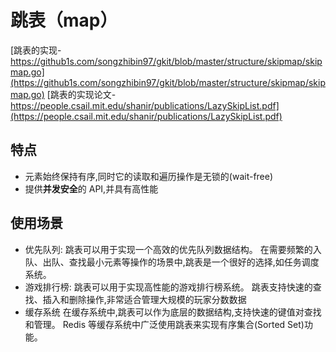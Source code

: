 # 跳表（map）


[跳表的实现- https://github1s.com/songzhibin97/gkit/blob/master/structure/skipmap/skipmap.go](https://github1s.com/songzhibin97/gkit/blob/master/structure/skipmap/skipmap.go)
[跳表的实现论文- https://people.csail.mit.edu/shanir/publications/LazySkipList.pdf](https://people.csail.mit.edu/shanir/publications/LazySkipList.pdf)


## 特点

- 元素始终保持有序,同时它的读取和遍历操作是无锁的(wait-free)
- 提供**并发安全**的 API,并具有高性能



## 使用场景

- 优先队列:
    跳表可以用于实现一个高效的优先队列数据结构。
    在需要频繁的入队、出队、查找最小元素等操作的场景中,跳表是一个很好的选择,如任务调度系统。
- 游戏排行榜:
    跳表可以用于实现高性能的游戏排行榜系统。
    跳表支持快速的查找、插入和删除操作,非常适合管理大规模的玩家分数数据
- 缓存系统
    在缓存系统中,跳表可以作为底层的数据结构,支持快速的键值对查找和管理。
    Redis 等缓存系统中广泛使用跳表来实现有序集合(Sorted Set)功能。
